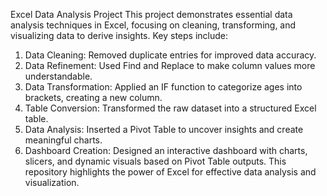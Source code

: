 Excel Data Analysis Project
This project demonstrates essential data analysis techniques in Excel, focusing on cleaning, transforming, and visualizing data to derive insights. Key steps include:
1. Data Cleaning: Removed duplicate entries for improved data accuracy.
2. Data Refinement: Used Find and Replace to make column values more understandable.
3. Data Transformation: Applied an IF function to categorize ages into brackets, creating a new column.
4. Table Conversion: Transformed the raw dataset into a structured Excel table.
5. Data Analysis: Inserted a Pivot Table to uncover insights and create meaningful charts.
6. Dashboard Creation: Designed an interactive dashboard with charts, slicers, and dynamic visuals based on Pivot Table outputs.
This repository highlights the power of Excel for effective data analysis and visualization.
